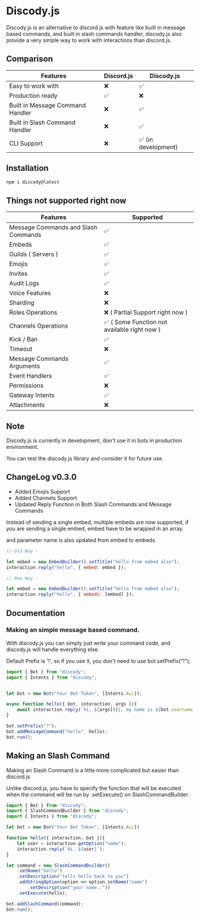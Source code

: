 # Discody.js
Discody.js is an alternative to discord.js with feature like built in message based commands, and built in slash commands handler, discody.js also provide a very simple way to work with interactions than discord.js.

## Comparison
| **Features** | **Discord.js** | **Discody.js** |
|---|---| --- |
Easy to work with | ❌ | ✅
Production ready | ✅ | ❌
Built in Message Command Handler |❌ | ✅
Built in Slash Command Handler |❌ | ✅
CLI Support | ❌ | ✅ (in development)

## Installation

```bash 
npm i discody@latest
```

## Things not supported right now
| Features | Supported |
--- | --- |
Message Commands and Slash Commands |  ✅
Embeds | ✅
Guilds ( Servers ) | ✅
Emojis | ✅
Invites | ✅
Audit Logs | ✅
Voice Features | ❌
Sharding | ❌
Roles Operations | ❌ ( Partial Support right now )
Channels Operations | ✅ ( Some Function not available right now  )
Kick / Ban | ✅
Timeout  | ❌
Message Commands Arguments | ✅
Event Handlers | ✅
Permissions | ❌
Gateway Intents | ✅
Attachments | ❌

## Note
Discody.js is currently in development, don't use it in bots in production environment.

You can test the discody.js library and consider it for future use.

## ChangeLog v0.3.0
* Added Emojis Support
* Added Channels Support
* Updated Reply Function in Both Slash Commands and Message Commands

Instead of sending a single embed, multiple embeds are now supported, if you are sending a single embed, embed have to be wrapped in an array.

and parameter name is also updated from embed to embeds.

```js
// Old Way -

let embed = new EmbedBuilder().setTitle("hello from embed also");
interaction.reply("hello", { embed: embed });

// New Way -

let embed = new EmbedBuilder().setTitle("hello from embed also");
interaction.reply("hello", { embeds: [embed] });
```

## Documentation

### Making an simple message based command.

With discody.js you can simply just write your command code, and discody.js will handle everything else.


Default Prefix is '!', so if you use it, you don't need to use bot.setPrefix("!");
```js
import { Bot } from "discody";
import { Intents } from "discody";


let bot = new Bot("Your Bot Token", [Intents.ALL]);

async function hello({ bot, interaction, args }){
    await interaction.reply(`hi, ${args[0]}, my name is ${bot.username}. \nI am a bot made by discody.js`);
}

bot.setPrefix("?");
bot.addMessageCommand("hello", hello);
bot.run();
```

## Making an Slash Command 
Making an Slash Command is a little more complicated but easier than discord.js

Unlike discord.js, you have to specify the function that will be executed when the command will be run by .setExecute() on SlashCommandBuilder.
```js
import { Bot } from "discody";
import { SlashCommandBuilder } from "discody";
import { Intents } from "discody";

let bot = new Bot("Your Bot Token", [Intents.ALL])

function hello({ interaction, bot }){
    let user = interaction.getOption("name");
    interaction.reply(`Hi, ${user}`);
}

let command = new SlashCommandBuilder()
    .setName("hello")
    .setDescription("tells hello back to you")
    .addStringOption(option => option.setName("name")
        .setDescription("your name.."))
    .setExecute(hello);

bot.addSlashCommand(command);
bot.run();
```